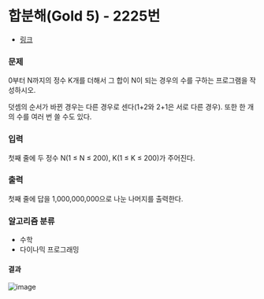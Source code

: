 # 합분해(Gold 5) - 2225번
- [링크](https://www.acmicpc.net/problem/2225)

### 문제
0부터 N까지의 정수 K개를 더해서 그 합이 N이 되는 경우의 수를 구하는 프로그램을 작성하시오.

덧셈의 순서가 바뀐 경우는 다른 경우로 센다(1+2와 2+1은 서로 다른 경우). 또한 한 개의 수를 여러 번 쓸 수도 있다.

### 입력
첫째 줄에 두 정수 N(1 ≤ N ≤ 200), K(1 ≤ K ≤ 200)가 주어진다.

### 출력
첫째 줄에 답을 1,000,000,000으로 나눈 나머지를 출력한다.

### 알고리즘 분류
- 수학
- 다이나믹 프로그래밍


#### 결과
![image](https://github.com/user-attachments/assets/c217a0df-be6e-4ca0-9084-3fac74033025)
